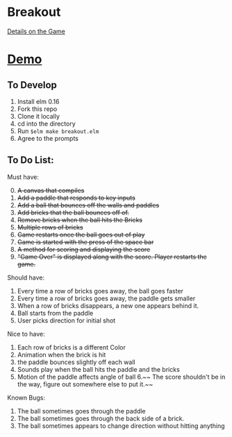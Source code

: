 # Breakout

[Details on the Game](https://en.wikipedia.org/wiki/Breakout_(video_game))

# [Demo](http://jeffreyleebaird.com/breakout)

## To Develop

1. Install elm 0.16
2. Fork this repo
3. Clone it locally
4. cd into the directory
5. Run `$elm make breakout.elm`
6. Agree to the prompts

## To Do List:

Must have:

0. ~~A canvas that compiles~~
1. ~~Add a paddle that responds to key inputs~~
2. ~~Add a ball that bounces off the walls and paddles~~
3. ~~Add bricks that the ball bounces off of.~~
4. ~~Remove bricks when the ball hits the Bricks~~
5. ~~Multiple rows of bricks~~
6. ~~Game restarts once the ball goes out of play~~
7. ~~Game is started with the press of the space bar~~
8. ~~A method for scoring and displaying the score~~
9. ~~"Game Over" is displayed along with the score. Player restarts the game.~~

Should have:

1. Every time a row of bricks goes away, the ball goes faster
2. Every time a row of bricks goes away, the paddle gets smaller
3. When a row of bricks disappears, a new one appears behind it.
4. Ball starts from the paddle
5. User picks direction for initial shot

Nice to have:

1. Each row of bricks is a different Color
2. Animation when the brick is hit
3. the paddle bounces slightly off each wall
4. Sounds play when the ball hits the paddle and the bricks
5. Motion of the paddle affects angle of ball
6.~~ The score shouldn't be in the way, figure out somewhere else to put it.~~

Known Bugs:

1. The ball sometimes goes through the paddle
2. The ball sometimes goes through the back side of a brick.
3. The ball sometimes appears to change direction without hitting anything
